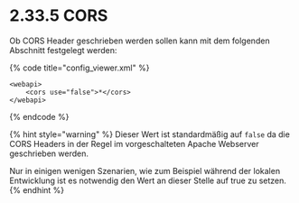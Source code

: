 # 2.33.5 CORS

Ob CORS Header geschrieben werden sollen kann mit dem folgenden Abschnitt festgelegt werden:

{% code title="config\_viewer.xml" %}
```markup
<webapi>
    <cors use="false">*</cors>
</webapi>
```
{% endcode %}

{% hint style="warning" %}
Dieser Wert ist standardmäßig auf `false` da die CORS Headers in der Regel im vorgeschalteten Apache Webserver geschrieben werden.

Nur in einigen wenigen Szenarien, wie zum Beispiel während der lokalen Entwicklung ist es notwendig den Wert an dieser Stelle auf true zu setzen.
{% endhint %}

